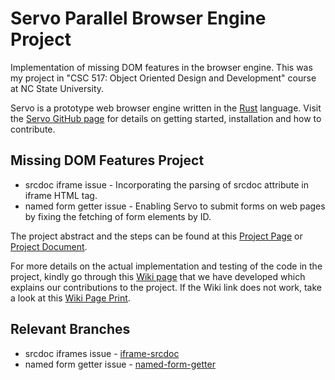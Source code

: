 # Servo Parallel Browser Engine Project

Implementation of missing DOM features in the browser engine. This was my project in "CSC 517: Object Oriented Design and Development" course at NC State University.

Servo is a prototype web browser engine written in the [Rust](https://github.com/rust-lang/rust) language. Visit the [Servo GitHub page](https://github.com/servo/servo) for details on getting started, installation and how to contribute.

## Missing DOM Features Project
* srcdoc iframe issue - Incorporating the parsing of srcdoc attribute in iframe HTML tag.
* named form getter issue - Enabling Servo to submit forms on web pages by fixing the fetching of form elements by ID.

The project abstract and the steps can be found at this [Project Page](https://github.com/servo/servo/wiki/Missing-DOM-features-project) or [Project Document]().

For more details on the actual implementation and testing of the code in the project, kindly go through this [Wiki page](https://expertiza.csc.ncsu.edu/index.php/CSC/ECE_517_Fall_2019_-_M1952._Missing_DOM_features_project#Problem_Statement) that we have developed which explains our contributions to the project. If the Wiki link does not work, take a look at this [Wiki Page Print]().

## Relevant Branches 
* srcdoc iframes issue - [iframe-srcdoc](https://github.com/cagandhi/servo/tree/iframe-srcdoc)
* named form getter issue - [named-form-getter](https://github.com/cagandhi/servo/tree/named-form-getter)
